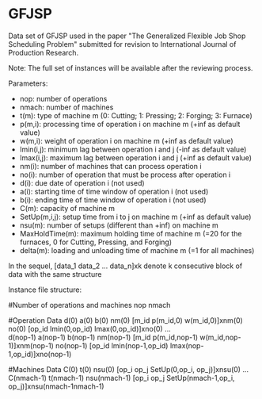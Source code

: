 # GFJSP
Data set of GFJSP used in the paper "The Generalized Flexible Job Shop Scheduling Problem" submitted for revision to International Journal of Production Research.

Note: The full set of instances will be available after the reviewing process.

Parameters:
- nop: number of operations
- nmach: number of machines
- t(m): type of machine m (0: Cutting; 1: Pressing; 2: Forging; 3: Furnace)
- p(m,i): processing time of operation i on machine m (+inf as default value)
- w(m,i): weight of operation i on machine m (+inf as default value)
- lmin(i,j): minimum lag between operation i and j (-inf as default value)
- lmax(i,j): maximum lag between operation i and j (+inf as default value)
- nm(i): number of machines that can process operation i
- no(i): number of operation that must be process after operation i
- d(i): due date of operation i (not used)
- a(i): starting time of time window of operation i (not used)
- b(i): ending time of time window of operation i (not used)
- C(m): capacity of machine m
- SetUp(m,i,j): setup time from i to j on machine m (+inf as default value)
- nsu(m): number of setups (different than +inf) on machine m
- MaxHoldTime(m): maximum holding time of machine m (=20 for the furnaces, 0 for Cutting, Pressing, and Forging)
- delta(m): loading and unloading time of machine m (=1 for all machines)

In the sequel, [data_1 data_2 ... data_n]xk denote k consecutive block of data with the same structure

Instance file structure:

#Number of operations and machines
nop nmach

#Operation Data
d(0) a(0) b(0) nm(0) [m_id p(m_id,0) w(m_id,0)]xnm(0) no(0) [op_id lmin(0,op_id) lmax(0,op_id)]xno(0)
...             
d(nop-1) a(nop-1) b(nop-1) nm(nop-1) [m_id p(m_id,nop-1) w(m_id,nop-1)]xnm(nop-1) no(nop-1) [op_id lmin(nop-1,op_id) lmax(nop-1,op_id)]xno(nop-1)

#Machines Data
C(0) t(0)  nsu(0) [op_i op_j SetUp(0,op_i, op_j)]xnsu(0)
...
C(nmach-1) t(nmach-1)  nsu(nmach-1) [op_i op_j SetUp(nmach-1,op_i, op_j)]xnsu(nmach-1nmach-1)


